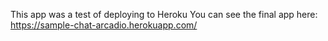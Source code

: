 This app was a test of deploying to Heroku
You can see the final app here: https://sample-chat-arcadio.herokuapp.com/
